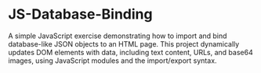 # JS-Database-Binding
A simple JavaScript exercise demonstrating how to import and bind database-like JSON objects to an HTML page. This project dynamically updates DOM elements with data, including text content, URLs, and base64 images, using JavaScript modules and the import/export syntax.
